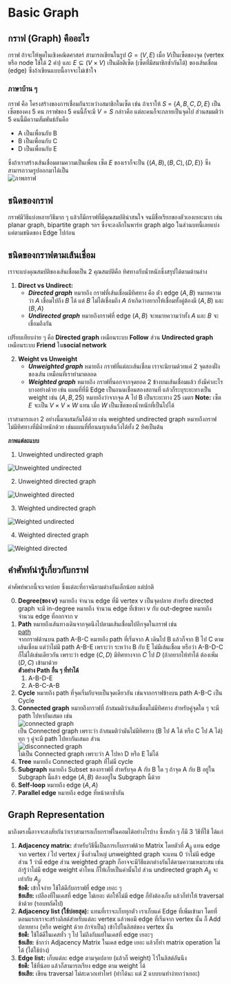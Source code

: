 ﻿


# Basic Graph
## กราฟ (Graph) คืออะไร
กราฟ ถ้าจะให้พูดในเชิงคณิตศาสตร์ สามารถเขียนในรูป $G = (V, E)$ เมื่อ $V$เป็นเซ็ตของจุด (vertex หรือ node ใช้ได้ 2 คำ) และ $E \subseteq (V\times V)$ เป็นมัลติเซ็ต (เซ็ตที่มีสมาชิกซ้ำกันได้) ของเส้นเชื่อม (edge) ซึ่งถ้าเขียนแบบนี้อาจจะไม่เข้าใจ
###  ภาษาบ้าน ๆ
กราฟ คือ โครงสร้างของการเชื่อมกันระหว่างสมาชิกในเซ็ต เช่น ถ้าเราให้ $S$ =  $\{A, B, C, D, E \}$ เป็นเซ็ตของคง 5 คน กราฟของ 5 คนนี้ก็จะมี $V = S$ กล่าวคือ แต่ละคนก็จะกลายเป็นจุดไป ส่วนสมมติว่า 5 คนนี้มีความสัมพันธ์กันคือ
- A เป็นเพื่อนกับ B
- B เป็นเพื่อนกับ C
- D เป็นเพื่อนกับ E

ซึ่งถ้าเราสร้างเส้นเชื่อมตามความเป็นเพื่อน เซ็ต $E$ ของเราก็จะป็น $\{(A, B), (B, C), (D, E)\}$  ซึ่งสามารถวาดรูปออกมาได้เป็น<br>
![ภาพกราฟ](https://raw.githubusercontent.com/KirkPig/data-algo-supplementary/main/data/non%20linear/graph/example1.png)
## ชนิดของกราฟ
กราฟมีวิธีแบ่งหลายวิธีมาก ๆ แล้วก็มีกราฟที่มีคุณสมบัติน่าสนใจ จนมีชื่อเรียกของตัวเองเยอะมาก เช่น planar graph, bipartite graph ฯลฯ ซึ่งจะลงลึกในพาร์ท graph algo ในส่วนบทนี้เลยแบ่งแค่ตามชนิดของ Edge ไปก่อน
## ชนิดของกราฟตามเส้นเชื่อม
เราจะแบ่งคุณสมบัติของเส้นเชื่อมเป็น 2 คุณสมบัติคือ ทิศทางกับน้ำหนักซึ่งสรุปได้ตามด้านล่าง
1. **Direct vs Undirect:** 
	- ***Directed graph*** หมายถึง กราฟที่เส้นเชื่อมมีทิศทาง คือ ตัว edge $(A, B)$ หมายความว่า $A$ เชื่อมไปถึง $B$ ได้ แต่ $B$ ไม่ได้เชื่อมถึง $A$ ถ้าเกิดว่าอยากให้เชื่อมทั้งคู่ต้องมี $(A, B)$ และ $(B, A)$
	- ***Undirected graph*** หมายถึงกราฟที่ edge $(A, B)$ จะหมายความว่าทั้ง $A$ และ $B$ จะเชื่อมถึงกัน

เปรียบเทียบง่าย ๆ คือ **Directed graph** เหมือนระบบ **Follow** ส่วน **Undirected graph** เหมือนระบบ **Friend** ใน**social network**

2. **Weight vs Unweight**
	- ***Unweighted graph*** หมายถึง กราฟที่แต่ละเส้นเชื่อม เราจะนิยามด้วยแค่ 2  จุดสองฝั่งของเส้น เหมือนที่เราทำมาตลอด
	- ***Weighted graph*** หมายถึง กราฟที่นอกจากจุดยอด 2 ข้างบนเส้นเชื่อมแล้ว ยังมีค่าอะไรบางอย่างด้วย เช่น แผนที่ที่มี Edge เป็นถนนเชื่อมสองสถานที่ แล้วก็ระบุระยะทางเป็น weight เช่น $(A, B, 25)$ หมายถึงว่าจากจุด A ไป B เป็นระยะทาง 25 เมตร
	**Note:** เซ็ต $E$ จะเป็น $V \times V \times W$ แทน เมื่อ $W$ เป็นเซ็ตของน้ำหนักที่เป็นไปได้

เราสามารถเอา 2 อย่างนี้มาผสมกันได้ด้วย เช่น weighted undirected graph หมายถึงกราฟไม่มีทิศทางที่มีน้ำหนักด้วย เช่นแผนที่ที่ถนนทุกเส้นวิ่งได้ทั้ง 2 ทิศเป็นต้น

**ภาพแต่ละแบบ**

1. Unweighted undirected graph 

![Unweighted undirected](https://raw.githubusercontent.com/KirkPig/data-algo-supplementary/main/data/non%20linear/graph/unweighted_undirected.png)

2. Unweighted directed graph 

![Unweighted directed](https://raw.githubusercontent.com/KirkPig/data-algo-supplementary/main/data/non%20linear/graph/unweighted_directed.png)

3. Weighted undirected graph 

![Weighted undirected](https://raw.githubusercontent.com/KirkPig/data-algo-supplementary/main/data/non%20linear/graph/weighted_undirected.png)

4. Weighted directed graph  

![Weighted directed](https://raw.githubusercontent.com/KirkPig/data-algo-supplementary/main/data/non%20linear/graph/weighted_directed.png)

## คำศัพท์น่ารู้เกี่ยวกับกราฟ
คำศัพท์พวกนี้จะเจอบ่อย ซึ่งแต่ละที่อาจนิยามต่างกันเล็กน้อย แต่ปกติ

0. **Degree(ของ v)** หมายถึง จำนวน edge ที่มี vertex v เป็นจุดปลาย สำหรับ directed graph จะมี in-degree หมายถึง จำนวน edge ที่เข้าหา v กับ out-degree หมายถึงจำนวน edge ที่ออกจาก v
1. **Path** หมายถึงเส้นทางเดินจากจุดนึงไปตามเส้นเชื่อมไปอีกจุดในกราฟ เช่น 
<br>[path](https://raw.githubusercontent.com/KirkPig/data-algo-supplementary/main/data/non%20linear/graph/example2.png) <br>
จากกราฟด้านบน path A-B-C หมายถึง path ที่เริ่มจาก A เดินไป B แล้วก็จาก B ไป C ตามเส้นเชื่อม แต่ว่าไม่มี path A-B-E เพราะว่า ระหว่าง B กับ E ไม่มีเส้นเชื่อม หรือว่า A-B-D-C ก็ไม่ได้เช่นเดียวกัน เพราะว่า edge $(C, D)$ มีทิศทางจาก $C$ ไป $D$ (ถ้าอยากให้ทำได้ ต้องเพิ่ม $(D, C)$ เข้ามาด้วย<br>
	**ตัวอย่าง Path อื่น ๆ ที่ทำได้**<br>
	1. A-B-D-E<br>
	2. A-B-C-A-B<br>
2. **Cycle** หมายถึง path ที่จุดเริ่มกับจบเป็นจุดเดียวกัน เช่นจากกราฟข้างบน path A-B-C เป็น Cycle
3. **Connected graph** หมายถึงกราฟที่ ถ้าสมมติว่าเส้นเชื่อมไม่มีทิศทาง สำหรับคู่จุดใด ๆ จะมี path ไปหากันเสมอ เช่น 
<br> ![connected graph](https://raw.githubusercontent.com/KirkPig/data-algo-supplementary/main/data/non%20linear/graph/example3.png)<br>
เป็น Connected graph เพราะว่า ถ้าสมมติว่ามันไม่มีทิศทาง (B ไป A ได้ หรือ C ไป A ได้) ทุก ๆ คู่จะมี path ไปหากันเสมอ ส่วน 
<br>![disconnected graph](https://raw.githubusercontent.com/KirkPig/data-algo-supplementary/main/data/non%20linear/graph/example1.png)<br>
ไม่เป็น Connected graph เพราะว่า A ไปหา D หรือ E ไม่ได้
4. **Tree** หมายถึง Connected graph ที่ไม่มี cycle
5. **Subgraph** หมายถึง Subset ของกราฟที่ สำหรับจุด A กับ B ใด ๆ ถ้าจุด A กับ B อยู่ใน Subgraph นี้แล้ว edge $(A, B)$ ต้องอยู่ใน Subgraph นี้ด้วย
6. **Self-loop** หมายถึง edge $(A, A)$
7. **Parallel edge** หมายถึง edge ที่หน้าตาซ้ำกัน

## Graph Representation
มาถึงตรงนี้อาจจะสงสัยกันว่าเราสามารถเก็บกราฟในคอมได้อย่างไรบ้าง ซึ่งหลัก ๆ ก็มี 3 วิธีที่ใช้ ได้แก่
1. **Adjacency matrix:** สำหรับวิธีนี้เป็นการเก็บกราฟด้วย Matrix โดยตัวที่ $A_{ij}$ แทน edge จาก vertex $i$ ไป vertex $j$ ซึ่งส่วนใหญ่ unweighted graph จะแทน 0 ว่าไม่มี edge ส่วน 1 ว่ามี edge ส่วน weighted graph ก็อาจจะมีวิธีแตกต่างกันได้ตามความเหมาะสม เช่นถ้ารู้ว่าไม่มี edge weight ค่าไหน ก็ให้เก็บเป็นค่านั้นไป ส่วน undirected graph $A_{ij}$ จะเท่ากับ $A_{ji}$<br>
**ข้อดี:** เข้าใจง่าย ใช้ได้ดีกับกราฟที่ edge เยอะ ๆ<br>
**ข้อเสีย:** เปลืองที่ในเคสที่ edge ไม่เยอะ ต่อให้ไม่มี edge ก็ยังต้องเก็บ แล้วก็ทำให้ traversal ช้าด้วย (รอบทถัดไป)
2. **Adjacency list (ใช้บ่อยสุด):** แทนที่เราจะเก็บทุกตัว เราเก็บแค่ Edge ที่เพิ่มเข้ามา โดยที่ตอนแรกเราจะสร้างลิสต์สำหรับแต่ละ vertex แล้วพอมี edge ที่เริ่มจาก vertex นั้น ก็ Add ปลายทาง (หรือ weight ด้วย ถ้าจำเป็น) เข้าไปในลิสต์ของ vertex นั้น<br>
**ข้อดี:** ใช้ได้ดีในเคสทั่ว ๆ ไป ไม่ถึงกับแย่ในเคสที่ edge เยอะๆ<br>
**ข้อเสีย:** ช้ากว่า Adjacency Matrix ในเคส edge เยอะ แล้วก็ทำ matrix operation ไม่ได้ (ได้ใช้บ้าง)
3. **Edge list:** เก็บแต่ละ edge ตามจุดปลาย (แล้วก็ weight) ไว้ในลิสต์อันนึง<br> 
**ข้อดี:** ใช้ที่น้อย แล้วก็สามารถเรียง edge ตาม weight ได้<br>
**ข้อเสีย:** เขียน traversal ไม่สะดวกเท่าไหร่ (ทำได้นะ แต่ 2 แบบบนทำง่ายกว่าเยอะ)

 
